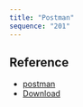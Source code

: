 ```yaml
---
title: "Postman"
sequence: "201"
---
```


## Reference

- [postman](https://www.postman.com/)
- [Download](https://www.postman.com/downloads/)

